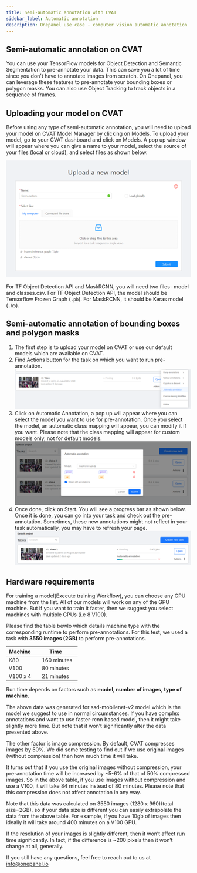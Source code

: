 ```yaml
---
title: Semi-automatic annotation with CVAT
sidebar_label: Automatic annotation
description: Onepanel use case - computer vision automatic annotation
---
```



## Semi-automatic annotation on CVAT

You can use your TensorFlow models for Object Detection and Semantic Segmentation to pre-annotate your data. This can save you a lot of time since you don't have to annotate images from scratch. On Onepanel, you can leverage these features to pre-annotate your bounding boxes or polygon masks. You can also use Object Tracking to track objects in a sequence of frames.

## Uploading your model on CVAT

Before using any type of semi-automatic annotation, you will need to upload your model on CVAT Model Manager by clicking on Models. To upload your model, go to your CVAT dashboard and click on Models. A pop up window will appear where you can give a name to your model, select the source of your files (local or cloud), and select files as shown below.

![Upload Model](/img/upload_model.PNG)

 For TF Object Detection API and MaskRCNN, you will need two files- model and classes.csv. For TF Object Detection API, the model should be Tensorflow Frozen Graph (`.pb`). For MaskRCNN, it should be Keras model (`.h5`).

## Semi-automatic annotation of bounding boxes and polygon masks

1. The first step is to upload your model on CVAT or use our default models which are available on CVAT. 
2. Find Actions button for the task on which you want to run pre-annotation. 
![Click Actions](/img/select_automatic_annotation.png)
3. Click on Automatic Annotation, a pop up will appear where you can select the model you want to use for pre-annotation. Once you select the model, an automatic class mapping will appear, you can modify it if you want. Please note that the class mapping will appear for custom models only, not for default models.
![Class Mapping](/img/start_automatic_annotation.png)
4. Once done, click on Start. You will see a progress bar as shown below. Once it is done, you can go into your task and check out the pre-annotation. Sometimes, these new annotations might not reflect in your task automatically, you may have to refresh your page.
![Automatic Annotation Running](/img/automatic_annotation_running.png)

## Hardware requirements 

For training a model(Execute training Workflow), you can choose any GPU machine from the list. All of our models will work on any of the GPU machine. But if you want to train it faster, then we suggest you select machines with multiple GPUs (i.e 8 V100).

Please find the table bewlo which details machine type with the corresponding runtime to perform pre-annotations.
For this test, we used a task with **3550 images (2GB)** to perform pre-annotations.

Machine     | Time     
------------|---------------
K80         | 160 minutes  
V100        | 80 minutes 
V100 x 4    | 21 minutes 

Run time depends on factors such as **model, number of images, type of machine.**

The above data was generated for ssd-mobilenet-v2 model which is the model we suggest to use in normal circumstances. If you have complex annotations and want to use faster-rcnn based model, then it might take slightly more time. But note that it won’t significantly alter the data presented above.

The other factor is image compression. By default, CVAT compresses images by 50%. We did some testing to find out if we use original images (without compression) then how much time it will take.

It turns out that if you use the original images without compression, your pre-annotation time will be increased by ~5-6% of that of 50% compressed images. So in the above table, if you use images without compression and use a V100, it will take 84 minutes instead of 80 minutes. Please note that this compression does not affect annotation in any way.

Note that this data was calculated on 3550 images (1280 x 960)(total size=2GB), so if your data size is different you can easily extrapolate the data from the above table. For example, if you have 10gb of images then ideally it will take around 400 minutes on a V100 GPU. 

If the resolution of your images is slightly different, then it won’t affect run time significantly. In fact, if the difference is ~200 pixels then it won’t change at all, generally.

If you still have any questions, feel free to reach out to us at info@onepanel.io